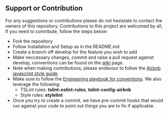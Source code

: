 ## Support or Contribution

For any suggestions or contributions please do not hesistate to contact the owners of this repository.
Contributions to this project are welcomed by all, If you need to contribute, follow the steps below:

- Fork the repository
- Follow Installation and Setup as in the README.md
- Create a branch off develop for the feature you wish to add
- Make neccessary changes, commit and raise a pull request against develop, conventions can be found on the [wiki](https://github.com/andela/activo-web/wiki) page.
- Note when making contributions, please endevour to follow the [Airbnb javascript style guide](https://github.com/airbnb/javascript).
- Make sure to follow the [Engineering playbook for conventions](https://github.com/andela/engineering-playbook/tree/master/5.%20Developing/Conventions). We also leverage the following:
    - TSLint rules: **tslint-eslint-rules**, **tslint-config-airbnb**
    - Style rules: **stylelint**
- Once you try to create a commit, we have pre-commit hooks that would run against your code to point out things you are to fix if applicable.
